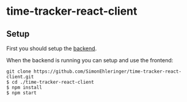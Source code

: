 # time-tracker-react-client

## Setup

First you should setup the [backend](https://github.com/SimonEhleringer/TimeTrackerApi).

When the backend is running you can setup and use the frontend:

```
git clone https://github.com/SimonEhleringer/time-tracker-react-client.git
$ cd ./time-tracker-react-client
$ npm install
$ npm start
```
